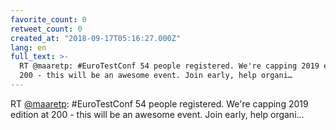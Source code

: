 ```yaml
---
favorite_count: 0
retweet_count: 0
created_at: "2018-09-17T05:16:27.000Z"
lang: en
full_text: >-
  RT @maaretp: #EuroTestConf 54 people registered. We're capping 2019 edition at
  200 - this will be an awesome event. Join early, help organi…
---
```


RT [@maaretp](https://twitter.com/maaretp): #EuroTestConf 54 people registered.
We're capping 2019 edition at 200 - this will be an awesome event. Join early,
help organi…
